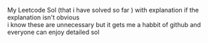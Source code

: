 My Leetcode Sol (that i have solved so far ) with explanation if  the explanation isn't obvious
<br> i know these are unnecessary but it gets me a habbit of github and everyone can enjoy detailed sol
